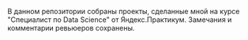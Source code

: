 В данном репозитории собраны проекты, сделанные мной на курсе "Специалист по Data Science" от Яндекс.Практикум. Замечания и комментарии ревьюеров сохранены.
